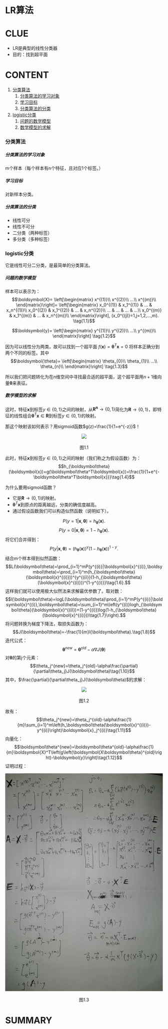 # LR算法


# CLUE
- LR是典型的线性分类器
- 目的：找到超平面

# CONTENT
  1. [分类算法](#分类算法)
      1. [分类算法的学习对象](#分类算法的学习对象)
      2. [学习目标](#学习目标)
      3. [分类算法的分类](#分类算法的分类)
  2. [logistic分类](#logistic分类)
      1. [问题的数学模型](#问题的数学模型)
      2. [数学模型的求解](#数学模型的求解)
### 分类算法
##### 分类算法的学习对象
m个样本（每个样本有n个特征，且对应1个标签。）
##### 学习目标
对新样本分类。
##### 分类算法的分类
- 线性可分
- 线性不可分
- 二分类（两种标签）
- 多分类（多种标签）

### logistic分类
它是线性可分二分类，是最简单的分类算法。
##### 问题的数学模型
样本可以表示为：
$$\boldsymbol{X}=
\left[\begin{matrix}
  x^{(1)}\\
  x^{(2)}\\
  ...\\
  x^{(m)}\\
\end{matrix}\right]=
\left[\begin{matrix}
  x_0^{(1)} & x_1^{(1)} & ... & x_n^{(1)}\\
  x_0^{(2)} & x_1^{(2)} & ... & x_n^{(2)}\\
  ... & ... & ... & ...\\
  x_0^{(m)} & x_1^{(m)} & ... & x_n^{(m)}\\
\end{matrix}\right],
(x_0^{(j)}=1,j=1,2,...,m).
\tag{1.1}$$

$$\boldsymbol{y}=
\left[\begin{matrix}
  y^{(1)}\\
  y^{(2)}\\
  ...\\
  y^{(m)}\\
\end{matrix}\right]
\tag{1.2}$$


因为可以线性分为两类，故可以找到一个超平面
$f(\boldsymbol{x})=\boldsymbol{\theta}^T\boldsymbol{x}=0$
将样本正确分到两个不同的标签。其中
$$\boldsymbol{\theta}=
\left[\begin{matrix}
  \theta_{0}\\
  \theta_{1}\\
  ...\\
  \theta_{n}\\
\end{matrix}\right]
\tag{1.3}$$

所以我们把问题转化为在$n$维空间中寻找最合适的超平面，这个超平面用$n+1$维向量$\boldsymbol\theta$来表征。

##### 数学模型的求解
这时，特征$\boldsymbol{x}$到标签$y\in\{0,1\}$之间的映射，从$\boldsymbol{R^n}\to\{0,1\}$简化为$\boldsymbol{R}\to\{0,1\}$，即特征的线性组合$\boldsymbol{\theta}^T\boldsymbol{x}\in\boldsymbol{R}$到标签$y\in\{0,1\}$的映射。

那这个映射该如何表示？用sigmoid函数$g(z)=\frac{1}{1+e^{-z}}$！
<div align="center"><img src="https://p-blog.csdn.net/images/p_blog_csdn_net/chl033/612813/o_SigmoidFunction_701_2.gif" height="200"><p>图1.1</p></div>

此时，特征$\boldsymbol{x}$到标签$y\in\{0,1\}$之间的映射（我们称之为假设函数）为：
$$h_{\boldsymbol\theta}(\boldsymbol{x})=g(\boldsymbol\theta^T\boldsymbol{x})=\frac{1}{1+e^{-\boldsymbol\theta^T\boldsymbol{x}}}\tag{1.4}$$

为什么要用sigmoid函数？
- 它是$\boldsymbol{R}\to(0,1)$的映射。
- $\boldsymbol{\theta}^T\boldsymbol{x}$到原点的距离越远，分类的确信度越高。
- 通过假设函数我们可以构造似然函数（说明如下）。

$$P(y=1|\boldsymbol{x},\boldsymbol\theta)=h_{\boldsymbol\theta}(\boldsymbol{x}).$$
$$P(y=0|\boldsymbol{x},\boldsymbol\theta)=1-h_{\boldsymbol\theta}(\boldsymbol{x}).$$
将它们合并得到：
$$P(y|\boldsymbol{x},\boldsymbol\theta)=(h_{\boldsymbol\theta}(\boldsymbol{x}))^y(1-h_{\boldsymbol\theta}(\boldsymbol{x}))^{1-y}.\tag{1.5}$$
结合m个样本得到似然函数：
$$L(\boldsymbol\theta)=\prod_{i=1}^mP(y^{(i)}|\boldsymbol{x}^{(i)},\boldsymbol\theta)=\prod_{i=1}^m(h_{\boldsymbol\theta}(\boldsymbol{x}^{(i)}))^{y^{(i)}}(1-h_{\boldsymbol\theta}(\boldsymbol{x}^{(i)}))^{1-y^{(i)}}\tag{1.6}.$$
这样我们就可以使用极大似然法来求解最优参数了。取对数：
$$l(\boldsymbol\theta)=logL(\boldsymbol\theta)\prod_{i=1}^mP(y^{(i)}|\boldsymbol{x}^{(i)},\boldsymbol\theta)=\sum_{i=1}^m\left(y^{(i)}logh_{\boldsymbol\theta}(\boldsymbol{x}^{(i)})+(1-y^{(i)})log(1-h_{\boldsymbol\theta}(\boldsymbol{x}^{(i)}))\tag{1.7}\right).$$
将问题转换为梯度下降法，取损失函数为：
$$J(\boldsymbol\theta)=-\frac{1}{m}l(\boldsymbol\theta).\tag{1.8}$$
迭代公式：
$$\boldsymbol\theta^{new}=\boldsymbol\theta^{old}-\alpha\nabla J(\boldsymbol\theta)\tag{1.9}$$
对$\boldsymbol\theta$的第j个元素：
$$\theta_j^{new}=\theta_j^{old}-\alpha\frac{\partial}{\partial\theta_j}J(\boldsymbol\theta)\tag{1.10}$$
其中，$\frac{\partial}{\partial\theta_j}J(\boldsymbol\theta)$的求解：
<div align="center"><img src="https://img-blog.csdn.net/20131113203723187?watermark/2/text/aHR0cDovL2Jsb2cuY3Nkbi5uZXQvZG9uZ3Rpbmd6aGl6aQ==/font/5a6L5L2T/fontsize/400/fill/I0JBQkFCMA==/dissolve/70/gravity/SouthEast"><p>图1.2</p></div>


故有：
$$\theta_j^{new}=\theta_j^{old}-\alpha\frac{1}{m}\sum_{i=1}^m\left(h_\boldsymbol\theta(\boldsymbol{x}^{(i)})-y^{(i)}\right)\boldsymbol{x}_j^{(i)}\tag{1.11}$$
向量化：
$$\boldsymbol\theta^{new}=\boldsymbol\theta^{old}-\alpha\frac{1}{m}\boldsymbol{X}^T\left(g\left(\boldsymbol{X\boldsymbol\theta}^{old}\right)-\boldsymbol{y}\right)\tag{1.12}$$
证明过程：

<div align="center"><img src="https://github.com/peter-lyr/NB/blob/master/algorithm/statics/logistic_regresion_%E6%A2%AF%E5%BA%A6%E4%B8%8B%E9%99%8D%E6%B3%95%E8%BF%AD%E4%BB%A3%E5%85%AC%E5%BC%8F%E5%90%91%E9%87%8F%E5%8C%96%E6%8E%A8%E5%AF%BC.jpg?raw=true"><p>图1.3</p></div>



  <!--$$Wx+b=0$$-->

  <!--实现：sigmoid函数、损失函数、极大似然法、梯度下降法-->

  <!--样本为：$(\boldsymbol{x}^{(1)},y^{(1)}),(\boldsymbol{x}^{(2)},y^{(2)}),...,(\boldsymbol{x}^{(m)},y^{(m)}).$-->

  <!--sigmoid函数求给定参数时的输出概率：-->

  <!--$$P(y=1|\boldsymbol{x}^{(j)},\boldsymbol\theta)=\sigma(\boldsymbol\theta^T\boldsymbol{x}^{(j)})=\frac{1}{1+e^{-(\boldsymbol\theta^T\boldsymbol{x}^{(j)})}}$$-->
  <!--$$P(y|\boldsymbol{x}^{(j)},\boldsymbol\theta)=[\sigma(\boldsymbol\theta^T\boldsymbol{x}^{(j)})]^{y^{(j)}}[1-\sigma(\boldsymbol\theta^T\boldsymbol{x}^{(j)})]^{1-y^{(j)}}$$-->
  <!--其中，$\boldsymbol{x}^{(j)}=[1,{\boldsymbol{x}^{(j)}}^T]^T=[1,x_1^{(j)},x_2^{(j)},...,x_n^{(j)}]^T,(j=1,2,...,m)$，$\boldsymbol\theta=[b,w_1,w_2,...,w_n]^T$，$b$为偏置，$w_i(i=1,2,...,n)$为各个特征的权重，$y$的取值为$0,1$。-->
  <!--这样就能够在样本的特征和标签之间建立映射关系，这就是我们的（含参）模型。-->

  <!--建立好模型之后，构建损失函数通常使用似然函数：-->
  <!--$$L(y^{(1)},y^{(2)},...,y^{(m)}|\boldsymbol{x}^{(1)},\boldsymbol{x}^{(2)},...,\boldsymbol{x}^{(m)},\boldsymbol\theta)=\prod_{j=1}^{m}P(y|\boldsymbol{x}^{(j)},\boldsymbol\theta)$$-->
  <!--最大化似然函数通常转化为最大化对数似然函数。而对于LR，经常取损失函数为：-->
  <!--$$L=-\frac{1}{m}\sum_{j=1}^{m}\left[y^{(j)}log(\sigma(\boldsymbol\theta^T\boldsymbol{x}^{(j)}))+(1-y^{(j)})log(1-\sigma(\boldsymbol\theta^T\boldsymbol{x}^{(j)}))\right]$$-->
  <!--$L$是$\boldsymbol\theta$的函数。此时目标转化为求$L$最小时$\boldsymbol\theta$的值。-->

  <!--梯度下降法，对$L$求梯度：-->
  <!--$$\nabla L=\left[\frac{\partial}{\partial b}L,\frac{\partial}{\partial w_1}L,\frac{\partial}{\partial w_2}L,...,\frac{\partial}{\partial w_n}L\right]^T$$-->
  <!--迭代公式：-->
  <!--$$\boldsymbol\theta_{s+1}=\boldsymbol\theta_s-\alpha\nabla L|_{\boldsymbol\theta=\boldsymbol\theta_s}$$-->


# SUMMARY
